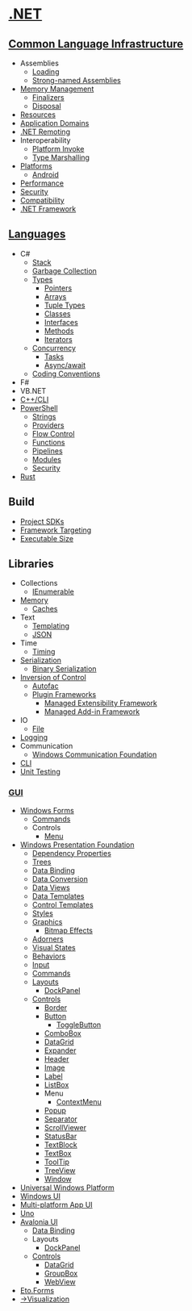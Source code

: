 # [.NET](.NET.md)
## [Common Language Infrastructure](CLI/README.md)
- Assemblies
  - [Loading](CLI/Assemblies/Loading.md)
  - [Strong-named Assemblies](CLI/Assemblies/Strong-named%20Assemblies.md)
- [Memory Management](CLI/Memory/README.md)
  - [Finalizers](CLI/Memory/Finalizers.md)
  - [Disposal](CLI/Memory/Disposal.md)
- [Resources](CLI/Resources.md)
- [Application Domains](CLI/Application%20Domains.md)
- [.NET Remoting](CLI/.NET%20Remoting.md)
- Interoperability
  - [Platform Invoke](CLI/Interoperability/Platform%20Invoke.md)
  - [Type Marshalling](CLI/Interoperability/Type%20Marshalling.md)
- [Platforms](CLI/Platforms/README.md)
  - [Android](CLI/Platforms/Android.md)
- [Performance](CLI/Performance/README.md)
- [Security](CLI/Security.md)
- [Compatibility](CLI/Compatibility.md)
- [.NET Framework](CLI/.NET%20Framework.md)

## [Languages](Languages/README.md)
- C#
  - [Stack](Languages/C%23/Stack.md)
  - [Garbage Collection](Languages/C%23/Garbage%20Collection.md)
  - [Types](Languages/C%23/Types/README.md)
    - [Pointers](Languages/C%23/Types/Pointers.md)
    - [Arrays](Languages/C%23/Types/Arrays.md)
    - [Tuple Types](Languages/C%23/Types/Tuples.md)
    - [Classes](Languages/C%23/Types/Classes.md)
    - [Interfaces](Languages/C%23/Types/Interfaces.md)
    - [Methods](Languages/C%23/Types/Methods.md)
    - [Iterators](Languages/C%23/Types/Iterators.md)
  - [Concurrency](Languages/C%23/Concurrency/README.md)
    - [Tasks](Languages/C%23/Concurrency/Tasks/README.md)
    - [Async/await](Languages/C%23/Concurrency/Async-await.md)
  - [Coding Conventions](Languages/C%23/Coding%20Conventions.md)
- F#
- VB.NET
- [C++/CLI](Languages/C++CLI/README.md)
- [PowerShell](Languages/PowerShell/README.md)
  - [Strings](Languages/PowerShell/Strings.md)
  - [Providers](Languages/PowerShell/Providers.md)
  - [Flow Control](Languages/PowerShell/Flow%20Control.md)
  - [Functions](Languages/PowerShell/Functions.md)
  - [Pipelines](Languages/PowerShell/Pipelines.md)
  - [Modules](Languages/PowerShell/Modules.md)
  - [Security](Languages/PowerShell/Security.md)
- [Rust](Languages/Rust/README.md)

## Build
- [Project SDKs](Build/Project%20SDKs.md)
- [Framework Targeting](Build/Framework%20Targeting.md)
- [Executable Size](Build/Executable%20Size.md)

## Libraries
- Collections
  - [IEnumerable](Libraries/Collections/IEnumerable.md)
- [Memory](Libraries/Memory/README.md)
  - [Caches](Libraries/Memory/Caches.md)
- Text
  - [Templating](Libraries/Text/Templating.md)
  - [JSON](Libraries/Text/JSON.md)
- Time
  - [Timing](Libraries/Time/Timing.md)
- [Serialization](Libraries/Serialization/README.md)
  - [Binary Serialization](Libraries/Serialization/Binary%20Serialization.md)
- [Inversion of Control](Libraries/IoC/README.md)
  - [Autofac](Libraries/IoC/Autofac.md)
  - [Plugin Frameworks](Libraries/IoC/Plugin%20Frameworks/README.md)
    - [Managed Extensibility Framework](Libraries/IoC/Plugin%20Frameworks/Managed%20Extensibility%20Framework.md)
    - [Managed Add-in Framework](Libraries/IoC/Plugin%20Frameworks/Managed%20Add-in%20Framework.md)
- IO
  - [File](Libraries/IO/File/README.md)
- [Logging](Libraries/Logging.md)
- Communication
  - [Windows Communication Foundation](Libraries/Communication/WCF/README.md)
- [CLI](Libraries/CLI/README.md)
- [Unit Testing](Libraries/Unit%20Testing/README.md)

### [GUI](Libraries/GUI/README.md)
- [Windows Forms](Libraries/GUI/WinForms/README.md)
  - [Commands](Libraries/GUI/WinForms/Commands.md)
  - Controls
    - [Menu](Libraries/GUI/WinForms/Controls/Menu.md)
- [Windows Presentation Foundation](Libraries/GUI/WPF/README.md)
  - [Dependency Properties](Libraries/GUI/WPF/Dependency%20Properties.md)
  - [Trees](Libraries/GUI/WPF/Trees.md)
  - [Data Binding](Libraries/GUI/WPF/Data%20Binding.md)
  - [Data Conversion](Libraries/GUI/WPF/Data%20Conversion.md)
  - [Data Views](Libraries/GUI/WPF/Data%20Views.md)
  - [Data Templates](Libraries/GUI/WPF/Data%20Templates.md)
  - [Control Templates](Libraries/GUI/WPF/Control%20Templates.md)
  - [Styles](Libraries/GUI/WPF/Styles.md)
  - [Graphics](Libraries/GUI/WPF/Graphics/README.md)
    - [Bitmap Effects](Libraries/GUI/WPF/Graphics/Effects/README.md)
  - [Adorners](Libraries/GUI/WPF/Adorners.md)
  - [Visual States](Libraries/GUI/WPF/Visual%20States.md)
  - [Behaviors](Libraries/GUI/WPF/Behaviors.md)
  - [Input](Libraries/GUI/WPF/Input/README.md)
  - [Commands](Libraries/GUI/WPF/Commands.md)
  - [Layouts](Libraries/GUI/WPF/Layouts/README.md)
    - [DockPanel](Libraries/GUI/WPF/Layouts/DockPanel.md)
  - [Controls](Libraries/GUI/WPF/Controls/README.md)
    - [Border](Libraries/GUI/WPF/Controls/Border.md)
    - [Button](Libraries/GUI/WPF/Controls/Button/README.md)
      - [ToggleButton](Libraries/GUI/WPF/Controls/Button/ToggleButtom.md)
    - [ComboBox](Libraries/GUI/WPF/Controls/ComboBox.md)
    - [DataGrid](Libraries/GUI/WPF/Controls/DataGrid.md)
    - [Expander](Libraries/GUI/WPF/Controls/Expander.md)
    - [Header](Libraries/GUI/WPF/Controls/Header.md)
    - [Image](Libraries/GUI/WPF/Controls/Image.md)
    - [Label](Libraries/GUI/WPF/Controls/Label.md)
    - [ListBox](Libraries/GUI/WPF/Controls/ListBox/README.md)
    - Menu
      - [ContextMenu](Libraries/GUI/WPF/Controls/Menu/ContextMenu.md)
    - [Popup](Libraries/GUI/WPF/Controls/Popup.md)
    - [Separator](Libraries/GUI/WPF/Controls/Separator.md)
    - [ScrollViewer](Libraries/GUI/WPF/Controls/ScrollViewer.md)
    - [StatusBar](Libraries/GUI/WPF/Controls/StatusBar.md)
    - [TextBlock](Libraries/GUI/WPF/Controls/TextBlock.md)
    - [TextBox](Libraries/GUI/WPF/Controls/TextBox/README.md)
    - [ToolTip](Libraries/GUI/WPF/Controls/ToolTip.md)
    - [TreeView](Libraries/GUI/WPF/Controls/TreeView.md)
    - [Window](Libraries/GUI/WPF/Controls/Window.md)
- [Universal Windows Platform](Libraries/GUI/UWP/README.md)
- [Windows UI](Libraries/GUI/WinUI/README.md)
- [Multi-platform App UI](Libraries/GUI/MAUI/README.md)
- [Uno](Libraries/GUI/Uno/README.md)
- [Avalonia UI](Libraries/GUI/Avalonia/README.md)
  - [Data Binding](Libraries/GUI/Avalonia/Data%20Binding.md)
  - Layouts
    - [DockPanel](Libraries/GUI/Avalonia/Layouts/DockPanel.md)
  - [Controls](Libraries/GUI/Avalonia/Controls/README.md)
    - [DataGrid](Libraries/GUI/Avalonia/Controls/DataGrid.md)
    - [GroupBox](Libraries/GUI/Avalonia/Controls/GroupBox.md)
    - [WebView](Libraries/GUI/Avalonia/Controls/WebView.md)
- [Eto.Forms](Libraries/GUI/Eto/README.md)
- [→Visualization](https://github.com/Chaoses-Ib/VisualComputing/blob/main/Visualization/README.md#net)